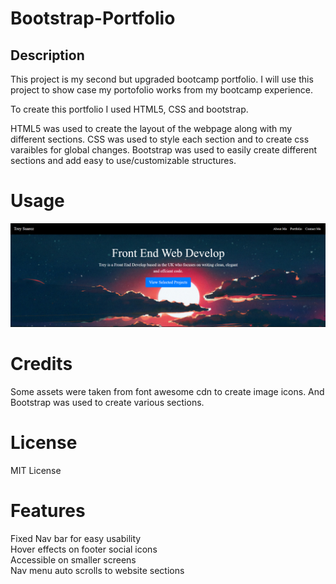 # Bootstrap-Portfolio

## Description

This project is my second but upgraded bootcamp portfolio. I will use this project to show case my portofolio works from my bootcamp experience. 

To create this portfolio I used HTML5, CSS and bootstrap.

HTML5 was used to create the layout of the webpage along with my different sections. CSS was used to style each section and to create css varaibles for global changes. Bootstrap was used to easily create different sections and add easy to use/customizable structures.

# Usage

![alt text](./images/Screenshot%202022-12-10%20032731.png)

# Credits

Some assets were taken from font awesome cdn to create image icons. And Bootstrap was used to create various sections. 

# License

MIT License


# Features

Fixed Nav bar for easy usability <br>
Hover effects on footer social icons <br>
Accessible on smaller screens <br>
Nav menu auto scrolls to website sections
